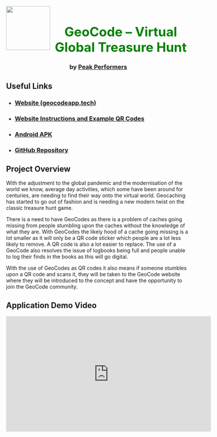 <div align="center">
  <img align="left" width="120" src="https://user-images.githubusercontent.com/39992590/136713126-4d74b8ff-1b54-473f-a109-7a03cf665f6e.png">
</div>
<h1 align="center" style="color:green; font-size: 250%;" >GeoCode – Virtual Global Treasure Hunt</h1>
<h3 align="center">by <a href="Team">Peak Performers</a></h3>

## Useful Links

* ### [Website (geocodeapp.tech)](https://geocodeapp.tech)
* ### [Website Instructions and Example QR Codes](Instructions)
* ### [Android APK](https://github.com/COS301-SE-2021/GeoCode/releases/download/v1.1/GeoCode.apk)  
* ### [GitHub Repository](https://github.com/COS301-SE-2021/GeoCode)

## Project Overview

With the adjustment to the global pandemic and the modernisation of the world we know, average day activities, which some have been around for centuries, are needing to find their way onto the virtual world. Geocaching has started to go out of fashion and is needing a new modern twist on the classic treasure hunt game.

There is a need to have GeoCodes as there is a problem of caches going missing from people stumbling upon the caches without the knowledge of what they are. With GeoCodes the likely hood of a cache going missing is a lot smaller as it will only be a QR code sticker which people are a lot less likely to remove. A QR code is also a lot easier to replace. The use of a GeoCode also resolves the issue of logbooks being full and people unable to log their finds in the books as this will go digital.

With the use of GeoCodes as QR codes it also means if someone stumbles upon a QR code and scans it, they will be taken to the GeoCode website where they will be introduced to the concept and have the opportunity to join the GeoCode community.

## Application Demo Video

<iframe width="560" height="315" src="https://www.youtube.com/embed/cVB8_jblmtk" title="YouTube video player" frameborder="0" allow="accelerometer; autoplay; clipboard-write; encrypted-media; gyroscope; picture-in-picture" allowfullscreen></iframe>